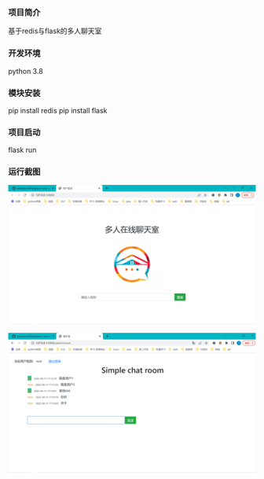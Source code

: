 
### 项目简介
 基于redis与flask的多人聊天室

### 开发环境
python 3.8

### 模块安装
pip install redis
pip install flask


### 项目启动 
flask run

### 运行截图

![static/img/run1.png](README.assets\run1.png)

![run2](README.assets\run2.png)

